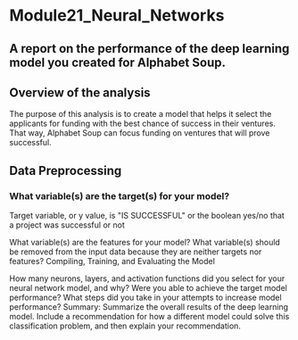 # Module21_Neural_Networks
## A report on the performance of the deep learning model you created for Alphabet Soup.

## Overview of the analysis
The purpose of this analysis is to create a model that helps it select the applicants for funding with the best chance of success in their ventures. That way, Alphabet Soup can focus funding on ventures that will prove successful.

## Data Preprocessing
### What variable(s) are the target(s) for your model?
Target variable, or y value, is "IS SUCCESSFUL" or the boolean yes/no that a project was successful or not

What variable(s) are the features for your model?
What variable(s) should be removed from the input data because they are neither targets nor features?
Compiling, Training, and Evaluating the Model

How many neurons, layers, and activation functions did you select for your neural network model, and why?
Were you able to achieve the target model performance?
What steps did you take in your attempts to increase model performance?
Summary: Summarize the overall results of the deep learning model. Include a recommendation for how a different model could solve this classification problem, and then explain your recommendation.
